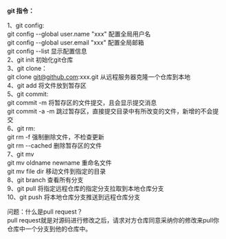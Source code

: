 **git 指令：**  

1、git config:  
  git config --global user.name "xxx"  配置全局用户名  
  git config --global user.email "xxx" 配置全局邮箱  
  git config --list 显示配置信息  
2、git init 初始化git仓库  
3、git clone：  
  git clone git@github.com:xxx.git 从远程服务器克隆一个仓库到本地  
4、git add 将文件放到暂存区  
5、git commit:  
  git commit -m 将暂存区的文件提交，且会显示提交消息  
  git commit -a -m 跳过暂存区，直接提交目录中有所改变的文件，新增的不会提交  
6、git rm:  
  git rm -f 强制删除文件，不检查更新  
  git rm --cached 删除暂存区的文件  
7、git mv  
  git mv oldname newname 重命名文件  
  git mv file dir 移动文件到指定的目录  
8、git branch 查看所有分支  
9、git pull 将指定远程仓库的指定分支拉取到本地仓库分支  
10、git push 将本地仓库分支推送到远程仓库分支  

问题：什么是pull request？  
pull request就是对源码进行修改之后，请求对方仓库同意采纳你的修改来pull你仓库中一个分支到他的仓库中。
